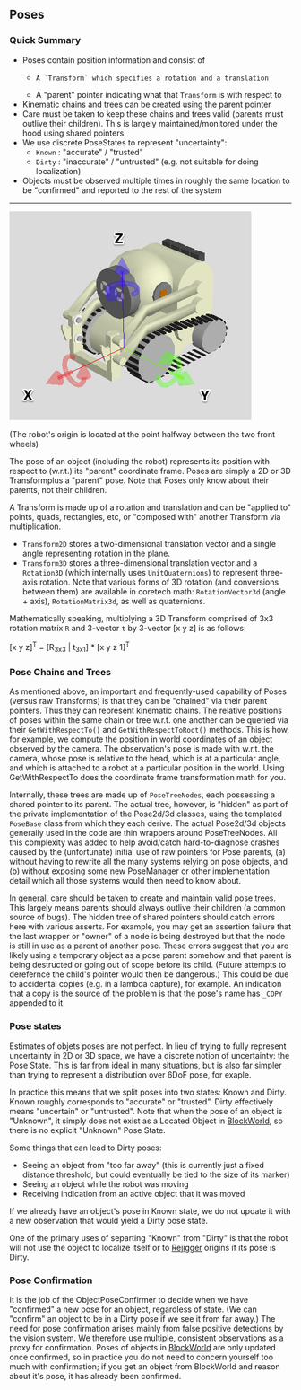 ## Poses

### Quick Summary

* Poses contain position information and consist of
  * 	A `Transform` which specifies a rotation and a translation
  * A "parent" pointer indicating what that `Transform` is with respect to
* Kinematic chains and trees can be created using the parent pointer
* Care must be taken to keep these chains and trees valid (parents must outlive their children). This is largely maintained/monitored under the hood using shared pointers.
* We use discrete PoseStates to represent "uncertainty":
  *  `Known` : "accurate" / "trusted"
  *  `Dirty` : "inaccurate" / "untrusted" (e.g. not suitable for doing localization)
*  Objects must be observed multiple times in roughly the same location to be "confirmed" and reported to the rest of the system

---

![Victor robot origin](images/victor_robot_origin.png)

(The robot's origin is located at the point halfway between the two front wheels)

The pose of an object (including the robot) represents its position with respect to (w.r.t.) its "parent" coordinate frame. Poses are simply a 2D or 3D Transformplus a  "parent" pose. Note that Poses only know about their parents, not their children. 

A Transform is made up of a rotation and translation and can be "applied to" points, quads, rectangles, etc, or "composed with" another Transform via multiplication. 

* `Transform2D` stores a two-dimensional translation vector and a single angle representing rotation in the plane.
* `Transform3D` stores a three-dimensional translation vector and a `Rotation3D` (which internally uses `UnitQuaternions`) to represent three-axis rotation. Note that various forms of 3D rotation (and conversions between them) are available in coretech math: `RotationVector3d` (angle + axis), `RotationMatrix3d`, as well as quaternions.

Mathematically speaking, multiplying a 3D Transform comprised of 3x3 rotation matrix `R` and 3-vector `t` by 3-vector \[x y z\] is as follows:

[x y z]<sup>T</sup> = [R<sub>3x3</sub> | t<sub>3x1</sub>] * [x y z 1]<sup>T</sup>

### Pose Chains and Trees

As mentioned above, an important and frequently-used capability of Poses (versus raw Transforms) is that they can be "chained" via their parent pointers. Thus they can represent kinematic chains. The relative positions of poses within the same chain or tree w.r.t. one another can be queried via their `GetWithRespectTo()` and `GetWithRespectToRoot()` methods. This is how, for example, we compute the position in world coordinates of an object observed by the camera. The observation's pose is made with w.r.t. the camera, whose pose is relative to the head, which is at a particular angle, and which is attached to a robot at a particular position in the world. Using GetWithRespectTo does the coordinate frame transformation math for you.

Internally, these trees are made up of `PoseTreeNodes`, each possessing a shared pointer to its parent. The actual tree, however, is "hidden" as part of the private implementation of the Pose2d/3d classes, using the templated `PoseBase` class from which they each derive. The actual Pose2d/3d objects generally used in the code are thin wrappers around PoseTreeNodes. All this complexity was added to help avoid/catch hard-to-diagnose crashes caused by the (unfortunate) initial use of raw pointers for Pose parents, (a) without having to rewrite all the many systems relying on pose objects, and (b) without exposing some new PoseManager or other implementation detail which all those systems would then need to know about.

In general, care should be taken to create and maintain valid pose trees. This largely means parents should always outlive their children (a common source of bugs). The hidden tree of shared pointers should catch errors here with various asserts. For example, you may get an assertion failure that the last wrapper or "owner" of a node is being destroyed but that the node is still in use as a parent of another pose. These errors suggest that you are likely using a temporary object as a pose parent somehow and that parent is being destructed or going out of scope before its child. (Future attempts to derefernce the child's pointer would then be dangerous.) This could be due to accidental copies (e.g. in a lambda capture), for example. An indication that a copy is the source of the problem is that the pose's name has `_COPY` appended to it.

### Pose states

Estimates of objets poses are not perfect. In lieu of trying to fully represent uncertainty in 2D or 3D space, we have a discrete notion of uncertainty: the Pose State. This is far from ideal in many situations, but is also far simpler than trying to represent a distribution over 6DoF pose, for exaple.

In practice this means that we split poses into two states: Known and Dirty. Known roughly corresponds to "accurate" or "trusted". Dirty effectively means "uncertain" or "untrusted". Note that when the pose of an object is "Unknown", it simply does not exist as a Located Object in [BlockWorld](blockWorld.md), so there is no explicit "Unknown" Pose State.

Some things that can lead to Dirty poses:

* Seeing an object from "too far away" (this is currently just a fixed distance threshold, but could eventually be tied to the size of its marker)
* Seeing an object while the robot was moving
* Receiving indication from an active object that it was moved

If we already have an object's pose in Known state, we do not update it with a new observation that would yield a Dirty pose state.

One of the primary uses of separting "Known" from "Dirty" is that the robot will not use the object to localize itself or to [Rejigger](blockWorld.md) origins if its pose is Dirty. 


### Pose Confirmation

It is the job of the ObjectPoseConfirmer to decide when we have "confirmed" a new pose for an object, regardless of state. (We can "confirm" an object to be in a Dirty pose if we see it from far away.)  The need for pose confirmation arises mainly from false positive detections by the vision system. We therefore use multiple, consistent observations as a proxy for confirmation. Poses of objects in [BlockWorld](blockWorld.md) are only updated once confirmed, so in practice you do not need to concern yourself too much with confirmation; if you get an object from BlockWorld and reason about it's pose, it has already been confirmed.

